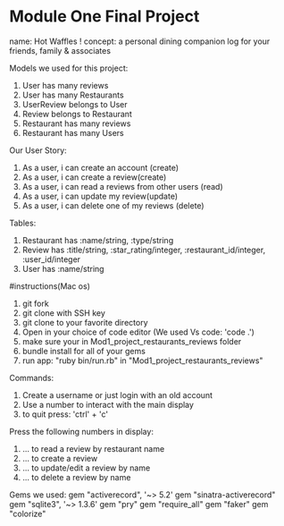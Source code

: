 Module One Final Project 
========================

name: Hot Waffles !
concept: a personal dining companion log for your friends, family & associates

Models we used for this project:
1.  User has many reviews
2.  User has many Restaurants
3.  UserReview belongs to User
4.  Review belongs to Restaurant
5.  Restaurant has many reviews
6.  Restaurant has many Users


Our User Story:
1. As a user, i can create an account (create)
2. As a user, i can create a review(create)
3. As a user, i can read a reviews from other users (read)
4. As a user, i can update my review(update) 
5. As a user, i can delete one of my reviews (delete)

Tables:
1. Restaurant has :name/string, :type/string
2. Review has :title/string, :star_rating/integer,  :restaurant_id/integer,  :user_id/integer
3. User has :name/string


#instructions(Mac os)
1. git fork 
2. git clone with SSH key
3. git clone to your favorite directory
4. Open in your choice of code editor (We used Vs code: 'code .')
5. make sure your in Mod1_project_restaurants_reviews folder
6. bundle install for all of your gems
7. run app: "ruby bin/run.rb" in "Mod1_project_restaurants_reviews"

Commands:
1. Create a username or just login with an old account
2. Use a number to interact with the main display
3. to quit press: 'ctrl' + 'c'

Press the following numbers in display: 
1. ... to read a review by restaurant name 
2. ... to create a review
3. ... to update/edit a review by name
4. ... to delete a review by name
 


Gems we used:
gem "activerecord", '~> 5.2'
gem "sinatra-activerecord"
gem "sqlite3", '~> 1.3.6'
gem "pry"
gem "require_all"
gem "faker"
gem "colorize"

 
